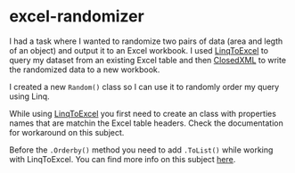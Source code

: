 # excel-randomizer

I had a task where I wanted to randomize two pairs of data (area and legth of an object) and output it to an Excel workbook.
I used [LinqToExcel](https://github.com/paulyoder/LinqToExcel) to query my dataset from an existing Excel table and then [ClosedXML](https://github.com/ClosedXML/ClosedXML) to write the randomized data to a new workbook.

I created a new `Random()` class so I can use it to randomly order my query using Linq.

While using [LinqToExcel](https://github.com/paulyoder/LinqToExcel) you first need to create an class with properties names that are matchin the Excel table headers. Check the documentation for workaround on this subject.

Before the `.Orderby()` method you need to add `.ToList()` while working with LinqToExcel. You can find more info on this subject [here](https://stackoverflow.com/questions/55223165/cant-random-orderby-while-using-linqtoexcel).
